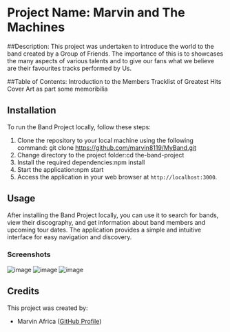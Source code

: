 # Project Name: Marvin and The Machines

##Description: This project was undertaken to introduce the world to the band created by a Group of Friends. The importance of this is to showcases the many aspects of various talents and to give our fans what we believe are their favourites tracks performed by Us.

##Table of Contents:  Introduction to the Members
                      Tracklist of Greatest Hits
                      Cover Art as part some memoribilia

## Installation
To run the Band Project locally, follow these steps:

1. Clone the repository to your local machine using the following command: git clone https://github.com/marvin8119/MyBand.git
2. Change directory to the project folder:cd the-band-project
3. Install the required dependencies:npm install
4. Start the application:npm start
5.  Access the application in your web browser at `http://localhost:3000`.

## Usage
After installing the Band Project locally, you can use it to search for bands, view their discography, and get information about band members and upcoming tour dates. The application provides a simple and intuitive interface for easy navigation and discovery.

### Screenshots
![image](https://github.com/Marvin8119/MyBand/assets/134328834/656bfce7-60a1-4748-b879-37f8707d33b0)
![image](https://github.com/Marvin8119/MyBand/assets/134328834/e9354da9-ffc9-4d9d-b3b2-eb2f354a90bd)
![image](https://github.com/Marvin8119/MyBand/assets/134328834/4fc3d22c-58ed-4863-acaa-68dc834ffb50)

## Credits
This project was created by:

- Marvin Africa ([GitHub Profile](https://github.com/johndMarvin8119))

